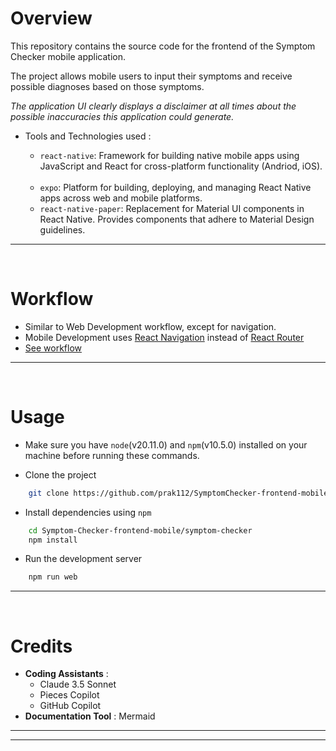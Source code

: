 # Overview
This repository contains the source code for the frontend of the Symptom Checker mobile application. 

The project allows mobile users to input their symptoms and receive possible diagnoses based on those symptoms.

<em>The application UI clearly displays a disclaimer at all times about the possible inaccuracies this application could generate.</em>

- Tools and Technologies used :

    - `react-native`: Framework for building native mobile apps using JavaScript and React for cross-platform functionality (Andriod, iOS).   
    - `expo`: Platform for building, deploying, and managing React Native apps across web and mobile platforms.
    - `react-native-paper`: Replacement for Material UI components in React Native. Provides components that adhere to Material Design guidelines.

<hr>
<br>

# Workflow
- Similar to Web Development workflow, except for navigation.
- Mobile Development uses [React Navigation](https://reactnavigation.org/docs/getting-started) instead of [React Router](https://reactrouter.com/home)
- [See workflow](https://github.com/prak112/Symptom-Checker-frontend?tab=readme-ov-file#workflow) 

<hr>
<br>

# Usage
- Make sure you have `node`(v20.11.0) and `npm`(v10.5.0) installed on your machine before running these commands.

- Clone the project
```bash
    git clone https://github.com/prak112/SymptomChecker-frontend-mobile.git
```

- Install dependencies using `npm`
```bash
    cd Symptom-Checker-frontend-mobile/symptom-checker
    npm install
```

- Run the development server
```bash
    npm run web
```

<hr>
<br>

# Credits
- **Coding Assistants** : 
    - Claude 3.5 Sonnet
    - Pieces Copilot
    - GitHub Copilot
- **Documentation Tool** : Mermaid

<hr>
<hr>
